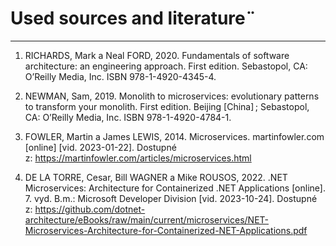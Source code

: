 # Used sources and literature¨
---
1. RICHARDS, Mark a Neal FORD, 2020. Fundamentals of software architecture: an engineering approach. First edition. Sebastopol, CA: O’Reilly Media, Inc. ISBN 978-1-4920-4345-4.

2. NEWMAN, Sam, 2019. Monolith to microservices: evolutionary patterns to transform your monolith. First edition. Beijing [China] ; Sebastopol, CA: O’Reilly Media, Inc. ISBN 978-1-4920-4784-1.

3. FOWLER, Martin a James LEWIS, 2014. Microservices. martinfowler.com [online] [vid. 2023-01-22]. Dostupné z: https://martinfowler.com/articles/microservices.html

4. DE LA TORRE, Cesar, Bill WAGNER a Mike ROUSOS, 2022. .NET Microservices: Architecture for Containerized .NET Applications [online]. 7. vyd. B.m.: Microsoft Developer Division [vid. 2023-10-24]. Dostupné z: https://github.com/dotnet-architecture/eBooks/raw/main/current/microservices/NET-Microservices-Architecture-for-Containerized-NET-Applications.pdf
